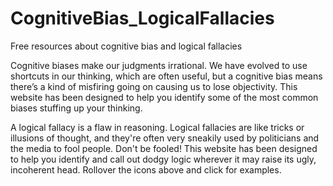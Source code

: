 # CognitiveBias_LogicalFallacies
Free resources about cognitive bias and logical fallacies

Cognitive biases make our judgments irrational. We have evolved to use shortcuts in our thinking, which are often useful, but a cognitive bias means there’s a kind of misfiring going on causing us to lose objectivity. This website has been designed to help you identify some of the most common biases stuffing up your thinking.

A logical fallacy is a flaw in reasoning. Logical fallacies are like tricks or illusions of thought, and they're often very sneakily used by politicians and the media to fool people. Don't be fooled! This website has been designed to help you identify and call out dodgy logic wherever it may raise its ugly, incoherent head. Rollover the icons above and click for examples. 
